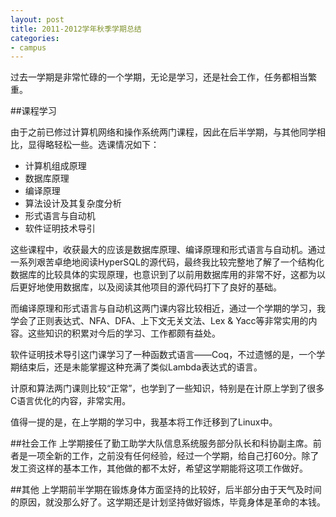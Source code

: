 ```yaml
---
layout: post
title: 2011-2012学年秋季学期总结
categories:
- campus
---
```

过去一学期是非常忙碌的一个学期，无论是学习，还是社会工作，任务都相当繁重。

##课程学习

由于之前已修过计算机网络和操作系统两门课程，因此在后半学期，与其他同学相比，显得略轻松一些。选课情况如下：

- 计算机组成原理
- 数据库原理
- 编译原理
- 算法设计及其复杂度分析
- 形式语言与自动机
- 软件证明技术导引

这些课程中，收获最大的应该是数据库原理、编译原理和形式语言与自动机。通过一系列艰苦卓绝地阅读HyperSQL的源代码，最终我比较完整地了解了一个结构化数据库的比较具体的实现原理，也意识到了以前用数据库用的非常不好，这都为以后更好地使用数据库，以及阅读其他项目的源代码打下了良好的基础。

而编译原理和形式语言与自动机这两门课内容比较相近，通过一个学期的学习，我学会了正则表达式、NFA、DFA、上下文无关文法、Lex & Yacc等非常实用的内容。这些知识的积累对今后的学习、工作都颇有益处。

软件证明技术导引这门课学习了一种函数式语言——Coq，不过遗憾的是，一个学期结束后，还是未能掌握这种充满了类似Lambda表达式的语言。

计原和算法两门课则比较“正常”，也学到了一些知识，特别是在计原上学到了很多C语言优化的内容，非常实用。

值得一提的是，在上学期的学习中，我基本将工作迁移到了Linux中。

##社会工作
上学期接任了勤工助学大队信息系统服务部分队长和科协副主席。前者是一项全新的工作，之前没有任何经验，经过一个学期，给自己打60分。除了发工资这样的基本工作，其他做的都不太好，希望这学期能将这项工作做好。

##其他
上学期前半学期在锻炼身体方面坚持的比较好，后半部分由于天气及时间的原因，就没那么好了。这学期还是计划坚持做好锻炼，毕竟身体是革命的本钱。
